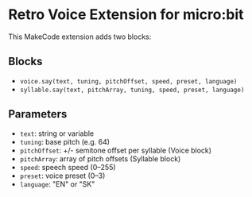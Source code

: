 
# Retro Voice Extension for micro:bit

This MakeCode extension adds two blocks:

## Blocks
- `voice.say(text, tuning, pitchOffset, speed, preset, language)`
- `syllable.say(text, pitchArray, tuning, speed, preset, language)`

## Parameters
- `text`: string or variable
- `tuning`: base pitch (e.g. 64)
- `pitchOffset`: +/- semitone offset per syllable (Voice block)
- `pitchArray`: array of pitch offsets (Syllable block)
- `speed`: speech speed (0–255)
- `preset`: voice preset (0–3)
- `language`: "EN" or "SK"
